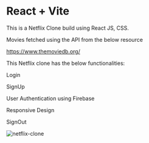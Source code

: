 # React + Vite

This is a Netflix Clone build using React JS, CSS.

Movies fetched using the API from the below resource

https://www.themoviedb.org/

This Netflix clone has the below functionalities:

Login

SignUp

User Authentication using Firebase

Responsive Design

SignOut


![netflix-clone](https://github.com/user-attachments/assets/e5dbb81f-3b06-4290-b6fe-02194758b2e8)



